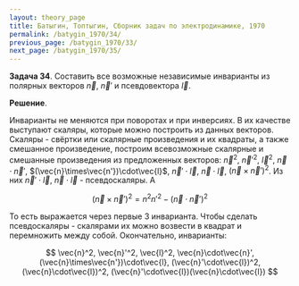 ```yaml
---
layout: theory_page
title: Батыгин, Топтыгин, Сборник задач по электродинамике, 1970
permalink: /batygin_1970/34/
previous_page: /batygin_1970/33/
next_page: /batygin_1970/35/
---
```


**Задача 34**. Составить все возможные независимые инварианты из полярных векторов $\vec{n}$, $\vec{n}'$ и псевдовектора $\vec{l}$.

**Решение**. 

Инварианты не меняются при поворотах и при инверсиях. В их качестве выступают скаляры, которые можно построить из данных векторов. Скаляры - свёртки или скалярные произведения и их квадраты, а также смешанное произведение, построим всевозможные скалярные и смешанные произведения из предложенных векторов:  $\vec{n}^2$, $\vec{n}'^2$, $\vec{l}^2$, $\vec{n}\cdot\vec{n}'$, $(\vec{n}\times\vec{n'})\cdot\vec{l}$, $\vec{n}'\cdot\vec{l}$, $\vec{n}\cdot\vec{l}$, $(\vec{n}\times\vec{n}')^2$. Из них $\vec{n}'\cdot\vec{l}$, $\vec{n}\cdot\vec{l}$ - псевдоскаляры. А 

$$
(\vec{n}\times\vec{n}')^2 = n^2 n'^2 - (\vec{n}\cdot\vec{n}')^2
$$

То есть выражается через первые 3 инварианта. Чтобы сделать псевдоскаляры - скалярами их можно возвести в квадрат и перемножить между собой. Окончательно, инварианты:

$$
\vec{n}^2, \vec{n}'^2, \vec{l}^2, \vec{n}\cdot\vec{n}', (\vec{n}\times\vec{n'})\cdot\vec{l}, (\vec{n}'\cdot\vec{l})^2, (\vec{n}\cdot\vec{l})^2, (\vec{n}'\cdot\vec{l})(\vec{n}\cdot\vec{l})
$$